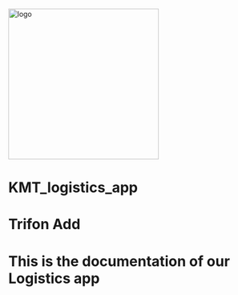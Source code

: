 <img src="https://drive.google.com/file/d/12IE0Zc20Q7H1o_-ZcXNK4ggxkJnu_TNT/view?usp=sharing" alt="logo" width="300px" style="margin-top: 20px;"/>

# KMT_logistics_app

# Trifon Add

# This is the documentation of our Logistics app